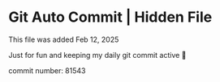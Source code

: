 # Git Auto Commit | Hidden File

This file was added Feb 12, 2025

Just for fun and keeping my daily git commit active 🤪

commit number: 81543
